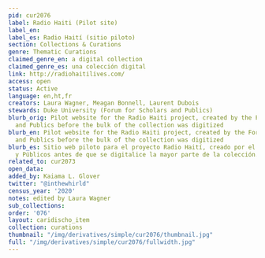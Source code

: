 ```yaml
---
pid: cur2076
label: Radio Haiti (Pilot site)
label_en:
label_es: Radio Haití (sitio piloto)
section: Collections & Curations
genre: Thematic Curations
claimed_genre_en: a digital collection
claimed_genre_es: una colección digital
link: http://radiohaitilives.com/
access: open
status: Active
language: en,ht,fr
creators: Laura Wagner, Meagan Bonnell, Laurent Dubois
stewards: Duke University (Forum for Scholars and Publics)
blurb_orig: Pilot website for the Radio Haiti project, created by the Forum for Scholars
  and Publics before the bulk of the collection was digitized
blurb_en: Pilot website for the Radio Haiti project, created by the Forum for Scholars
  and Publics before the bulk of the collection was digitized
blurb_es: Sitio web piloto para el proyecto Radio Haití, creado por el Foro Para Académicos
  y Públicos antes de que se digitalice la mayor parte de la colección.
related_to: cur2073
open_data:
added_by: Kaiama L. Glover
twitter: "@inthewhirld"
census_year: '2020'
notes: edited by Laura Wagner
sub_collections:
order: '076'
layout: caridischo_item
collection: curations
thumbnail: "/img/derivatives/simple/cur2076/thumbnail.jpg"
full: "/img/derivatives/simple/cur2076/fullwidth.jpg"
---
```

